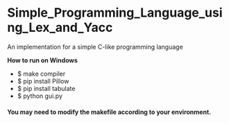 # Simple_Programming_Language_using_Lex_and_Yacc

An implementation for a simple C-like programming language

**How to run on Windows**
- $ make compiler
- $ pip install Pillow  
- $ pip install tabulate
- $ python gui.py  

#### You may need to modify the makefile according to your environment.
